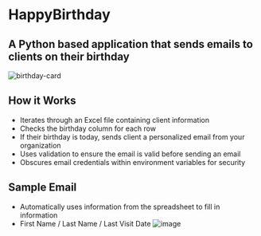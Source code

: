 # HappyBirthday
## A Python based application that sends emails to clients on their birthday
![birthday-card](https://github.com/jnordst/HappyBirthday/assets/12515630/2e33c36a-9eb4-4f7e-9929-d6e3fad73bd3)

## How it Works
- Iterates through an Excel file containing client information
- Checks the birthday column for each row
- If their birthday is today, sends client a personalized email from your organization
- Uses validation to ensure the email is valid before sending an email
- Obscures email credentials within environment variables for security

## Sample Email
- Automatically uses information from the spreadsheet to fill in information
- First Name / Last Name / Last Visit Date 
![image](https://github.com/jnordst/HappyBirthday/assets/12515630/b955535b-14d7-494e-ba07-405c327bc5ec)
